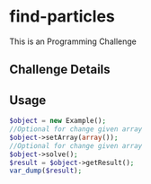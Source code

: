 # find-particles
This is an Programming Challenge 

## Challenge Details


## Usage

```php
$object = new Example();
//Optional for change given array
$object->setArray(array());
//Optional for change given array
$object->solve();
$result = $object->getResult();
var_dump($result);
```
